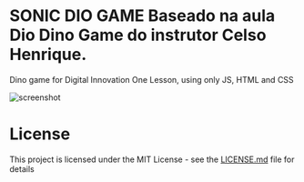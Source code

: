 # SONIC DIO GAME Baseado na aula Dio Dino Game do instrutor Celso Henrique.  
Dino game for Digital Innovation One Lesson, using only JS, HTML and CSS

![screenshot](example.png?raw=true "screenshot")

# License
This project is licensed under the MIT License - see the [LICENSE.md](LICENSE.md) file for details

